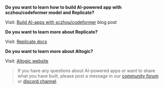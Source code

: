 **Do you want to learn how to build AI-powered app with sczhou/codeformer model and Replicate?**

Visit: [Build AI-apps with sczhou/codeformer](https://www.altogic.com/blog/build-AI-apps-with-sczhou-codeformer-model-and-replicate) blog post

**Do you want to learn more about Replicate?**

Visit: [Replicate docs](https://replicate.ai/docs)

**Do you want to learn more about Altogic?**

Visit: [Altogic website](https://www.altogic.com)

> If you have any questions about AI-powered apps or want to share what you have built, please post a message in our [community forum](https://community.altogic.com/) or [discord channel](https://discord.gg/ERK2ssumh8).